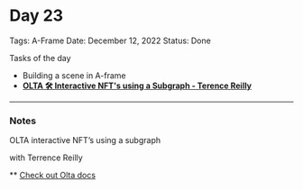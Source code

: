 # Day 23

Tags: A-Frame
Date: December 12, 2022
Status: Done

Tasks of the day 

- Building a scene in A-frame
- ****[OLTA 🛠 Interactive NFT's using a Subgraph - Terence Reilly](https://www.youtube.com/watch?v=K87aVouMqJM&list=PLXzKMXK2aHh4ReviSGoUdlMYSsc1iRfAm&index=29)****

---

### Notes

OLTA interactive NFT’s using a subgraph

with Terrence Reilly

** [Check out Olta docs](https://docs.olta.art/guide/join.html)